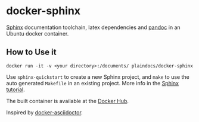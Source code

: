 # docker-sphinx
[Sphinx](http://sphinx-doc.org/) documentation toolchain, latex dependencies and [pandoc](http://johnmacfarlane.net/pandoc) in an Ubuntu docker container.

## How to Use it

    docker run -it -v <your directory>:/documents/ plaindocs/docker-sphinx

Use `sphinx-quickstart` to create a new Sphinx project, and `make` to use the auto generated `Makefile` in an existing project. More info in the [Sphinx tutorial](http://sphinx-doc.org/tutorial.html).

The built container is available at the [Docker Hub](https://registry.hub.docker.com/u/plaindocs/docker-sphinx/).

Inspired by [docker-asciidoctor](https://github.com/asciidoctor/docker-asciidoctor).
